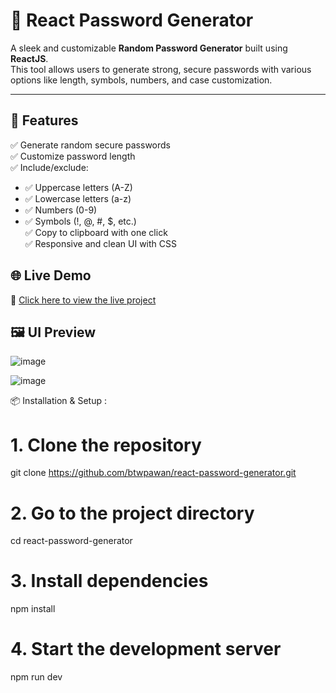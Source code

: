 # 🔐 React Password Generator

A sleek and customizable **Random Password Generator** built using **ReactJS**.  
This tool allows users to generate strong, secure passwords with various options like length, symbols, numbers, and case customization.

---

## 🚀 Features

✅ Generate random secure passwords  
✅ Customize password length  
✅ Include/exclude:
- ✅ Uppercase letters (A-Z)
- ✅ Lowercase letters (a-z)
- ✅ Numbers (0-9)
- ✅ Symbols (!, @, #, $, etc.)  
✅ Copy to clipboard with one click  
✅ Responsive and clean UI with CSS

## 🌐 Live Demo

🔗 [Click here to view the live project](https://react-password-generator-khaki.vercel.app/)

## 🖼️ UI Preview
![image](https://github.com/user-attachments/assets/e6eb086a-25ee-412f-a693-e63b9ed75129)

![image](https://github.com/user-attachments/assets/e288332b-0f02-4654-8a8b-c7bc7bb2028a)

📦 Installation & Setup :

# 1. Clone the repository
git clone https://github.com/btwpawan/react-password-generator.git

# 2. Go to the project directory
cd react-password-generator

# 3. Install dependencies
npm install

# 4. Start the development server
npm run dev

